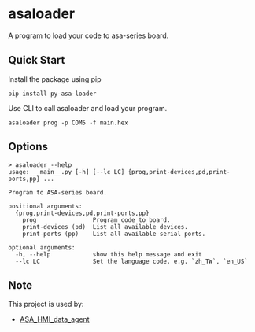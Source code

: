 # asaloader

A program to load your code to asa-series board.

## Quick Start

Install the package using pip

```
pip install py-asa-loader
```

Use CLI to call asaloader and load your program.

```
asaloader prog -p COM5 -f main.hex
```

## Options

```
> asaloader --help
usage: __main__.py [-h] [--lc LC] {prog,print-devices,pd,print-ports,pp} ...

Program to ASA-series board.

positional arguments:
  {prog,print-devices,pd,print-ports,pp}
    prog                Program code to board.
    print-devices (pd)  List all available devices.
    print-ports (pp)    List all available serial ports.

optional arguments:
  -h, --help            show this help message and exit
  --lc LC               Set the language code. e.g. `zh_TW`, `en_US`
```

## Note

This project is used by:

  - [ASA_HMI_data_agent](https://gitlab.com/MVMC-lab/hmi/ASA_HMI_Data_Agent)
